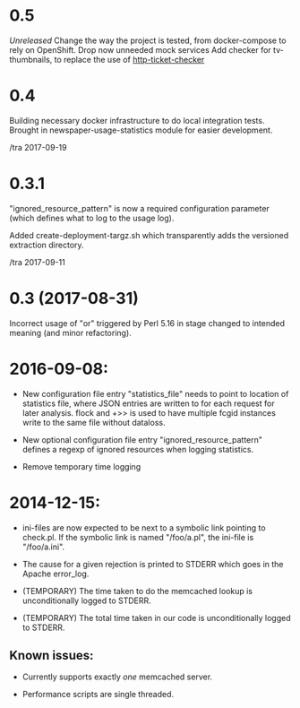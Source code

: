 0.5
===

*Unreleased*
Change the way the project is tested, from docker-compose to rely on OpenShift. 
Drop now unneeded mock services
Add checker for tv-thumbnails, to replace the use of [http-ticket-checker](https://github.com/kb-dk/http-ticket-checker)

0.4
===

Building necessary docker infrastructure to do local integration tests.
Brought in newspaper-usage-statistics module for easier development.

/tra 2017-09-19

0.3.1
===

"ignored_resource_pattern" is now a required configuration parameter
(which defines what to log to the usage log).

Added create-deployment-targz.sh which transparently adds the versioned
extraction directory. 

/tra 2017-09-11

0.3 (2017-08-31)
===

Incorrect usage of "or" triggered by Perl 5.16 in stage changed to
intended meaning (and minor refactoring).


2016-09-08:
====

* New configuration file entry "statistics_file" needs to point to
  location of statistics file, where JSON entries are written to for
  each request for later analysis.  flock and +>> is used to have
  multiple fcgid instances write to the same file without dataloss.

* New optional configuration file entry "ignored_resource_pattern"
  defines a regexp of ignored resources when logging statistics.

* Remove temporary time logging

2014-12-15:
====

 * ini-files are now expected to be next to a symbolic link
   pointing to check.pl.  If the symbolic link is named "/foo/a.pl",
   the ini-file is "/foo/a.ini".

 * The cause for a given rejection is printed to STDERR which goes
   in the Apache error_log.

 * (TEMPORARY) The time taken to do the memcached lookup is
   unconditionally logged to STDERR.

 * (TEMPORARY) The total time taken in our code is unconditionally
   logged to STDERR.

Known issues:
----

 * Currently supports exactly _one_ memcached server.

 * Performance scripts are single threaded.
